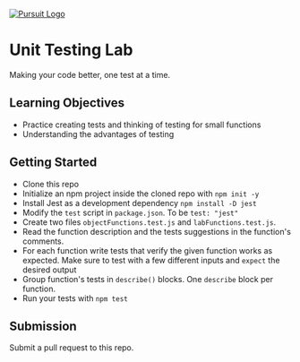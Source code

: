[![Pursuit Logo](https://avatars1.githubusercontent.com/u/5825944?s=200&v=4)](https://pursuit.org)

# Unit Testing Lab
Making your code better, one test at a time.

## Learning Objectives

- Practice creating tests and thinking of testing for small functions
- Understanding the advantages of testing

## Getting Started
* Clone this repo
* Initialize an npm project inside the cloned repo with `npm init -y`
* Install Jest as a development dependency `npm install -D jest`
* Modify the `test` script in `package.json`. To be `test: "jest"`
* Create two files `objectFunctions.test.js` and `labFunctions.test.js`. 
* Read the function description and the tests suggestions in the function's comments. 
* For each function write tests that verify the given function works as expected. Make sure to test with a few different inputs and `expect` the desired output
* Group function's tests in `describe()` blocks. One `describe` block per function.
* Run your tests with `npm test`

## Submission
Submit a pull request to this repo.
